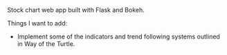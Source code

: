 Stock chart web app built with Flask and Bokeh.

Things I want to add:

* Implement some of the indicators and trend following systems outlined in Way of the Turtle.
